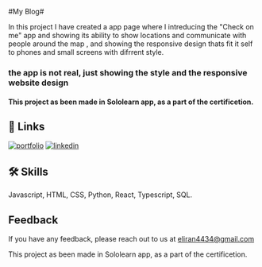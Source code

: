 
#My Blog#

In this project I have created a app page where I
 intreducing the "Check on me" app and showing its ability to show locations and communicate with people around the map
 , and showing the responsive design thats fit it self to phones and small screens with difrrent style.

 ### the app is not real, just showing the style and the responsive website design

#### This project as been made in Sololearn app, as a part of the certificetion. 


## 🔗 Links
[![portfolio](https://img.shields.io/badge/my_portfolio-000?style=for-the-badge&logo=ko-fi&logoColor=white)](https://github.com/eliran4434)
[![linkedin](https://img.shields.io/badge/linkedin-0A66C2?style=for-the-badge&logo=linkedin&logoColor=white)](https://linkedin.com/in/eliran-avni)



## 🛠 Skills
Javascript, HTML, CSS, Python, React, Typescript, SQL.


## Feedback

If you have any feedback, please reach out to us at eliran4434@gmail.com






This project as been made in Sololearn app, as a part of the certificetion.